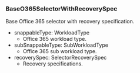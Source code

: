 ### BaseO365SelectorWithRecoverySpec
Base Office 365 selector with recovery specification.

- snappableType: WorkloadType
  - Office 365 workload type.
- subSnappableType: SubWorkloadType
  - Office 365 sub workload type.
- recoverySpec: SelectorRecoverySpec
  - Recovery specifications.
